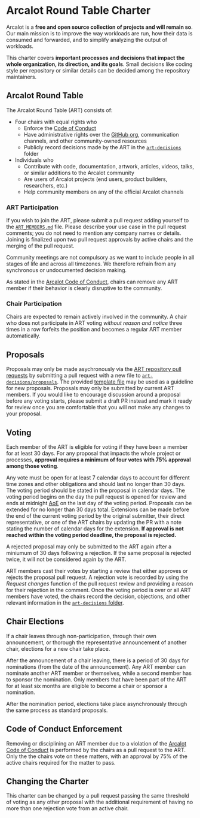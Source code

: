 # Arcalot Round Table Charter

Arcalot is a **free and open source collection of projects and will remain so**. Our main mission is to improve the way workloads are run, how their data is consumed and forwarded, and to simplify analyzing the output of workloads.

This charter covers **important processes and decisions that impact the whole organization, its direction, and its goals**. Small decisions like coding style per repository or similar details can be decided among the repository maintainers.

## Arcalot Round Table

The Arcalot Round Table (ART) consists of:
* Four chairs with equal rights who
  - Enforce the [Code of Conduct](https://github.com/arcalot/.github/blob/main/CODE_OF_CONDUCT.md)
  - Have administrative rights over the [GitHub org](https://github.com/arcalot), communication channels, and other community-owned resources
  - Publicly record decisions made by the ART in the [`art-decisions`](art-decisions) folder
* Individuals who
  - Contribute with code, documentation, artwork, articles, videos, talks, or similar additions to the Arcalot community
  - Are users of Arcalot projects (end users, product builders, researchers, etc.)
  - Help community members on any of the official Arcalot channels

### ART Participation

If you wish to join the ART, please submit a pull request adding yourself to the [`ART_MEMBERS.md`](ART_MEMBERS.md) file. Please describe your use case in the pull request comments; you do not need to mention any company names or details. Joining is finalized upon two pull request approvals by active chairs and the merging of the pull request.

Community meetings are not compulsory as we want to include people in all stages of life and across all timezones. We therefore refrain from any synchronous or undocumented decision making.

As stated in the [Arcalot Code of Conduct](https://github.com/arcalot/.github/blob/main/CODE_OF_CONDUCT.md), chairs can remove any ART member if their behavior is clearly disruptive to the community.


### Chair Participation

Chairs are expected to remain actively involved in the community. A chair who does not participate in ART voting *without reason and notice* three times in a row forfeits the position and becomes a regular ART member automatically.


## Proposals

Proposals may only be made asychronously via the [ART repository pull requests](https://github.com/arcalot/arcalot-round-table/pulls) by submitting a pull request with a new file to [`art-decisions/proposals`](art-decisions/proposals). The provided [template file](art-decisions/proposals/template.md) may be used as a guideline for new proposals. Proposals may only be submitted by current ART members. If you would like to encourage discussion around a proposal before any voting starts, please submit a draft PR instead and mark it ready for review once you are comfortable that you will not make any changes to your proposal.

## Voting

Each member of the ART is eligible for voting if they have been a member for at least 30 days. For any proposal that impacts the whole project or processes, **approval requires a minimum of four votes with 75% approval among those voting**.

Any vote must be open for at least 7 calendar days to account for different time zones and other obligations and should last no longer than 30 days. The voting period should be stated in the proposal in calendar days. The voting period begins on the day the pull request is opened for review and ends at midnight [AoE](https://en.wikipedia.org/wiki/Anywhere_on_Earth) on the last day of the voting period. Proposals can be extended for no longer than 30 days total. Extensions can be made before the end of the current voting period by the original submitter, their direct representative, or one of the ART chairs by updating the PR with a note stating the number of calendar days for the extension. **If approval is not reached within the voting period deadline, the proposal is rejected.**

A rejected proposal may only be submitted to the ART again after a miniumum of 30 days following a rejection. If the same proposal is rejected twice, it will not be considered again by the ART.

ART members cast their votes by starting a review that either approves or rejects the proposal pull request. A rejection vote is recorded by using the *Request changes* function of the pull request review and providing a reason for their rejection in the comment. Once the voting period is over or all ART members have voted, the chairs record the decision, objections, and other relevant information in the [`art-decisions` folder](art-decisions).

## Chair Elections

If a chair leaves through non-participation, through their own announcement, or thorough the representative announcement of another chair, elections for a new chair take place.

After the announcement of a chair leaving, there is a period of 30 days for nominations (from the date of the announcement). Any ART member can nominate another ART member or themselves, while a second member has to sponsor the nomination. Only members that have been part of the ART for at least six months are eligible to become a chair or sponsor a nomination.

After the nomination period, elections take place asynchronously through the same process as standard proposals.

## Code of Conduct Enforcement

Removing or disciplining an ART member due to a violation of the [Arcalot Code of Conduct](https://github.com/arcalot/.github/blob/main/CODE_OF_CONDUCT.md) is performed by the chairs as a pull request to the ART. Only the the chairs vote on these matters, with an approval by 75% of the active chairs required for the matter to pass.

## Changing the Charter

This charter can be changed by a pull request passing the same threshold of voting as any other proposal with the additional requirement of having no more than one rejection vote from an active chair.
